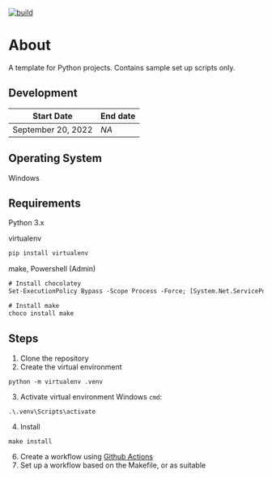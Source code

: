 [![build](https://github.com/maryletteroa/python-devops-win/actions/workflows/makefile.yml/badge.svg?branch=main)](https://github.com/maryletteroa/python-devops-win/actions/workflows/makefile.yml)
# About
A template for Python projects. Contains sample set up scripts only.

## Development
Start Date  | End date
-|-
September 20, 2022 | *NA*

## Operating System
Windows

## Requirements
Python 3.x 

virtualenv
```sh
pip install virtualenv
```
make, Powershell (Admin)
```ps
# Install chocolatey
Set-ExecutionPolicy Bypass -Scope Process -Force; [System.Net.ServicePointManager]::SecurityProtocol = [System.Net.ServicePointManager]::SecurityProtocol -bor 3072; iex ((New-Object System.Net.WebClient).DownloadString('https://community.chocolatey.org/install.ps1'))

# Install make
choco install make
```

## Steps

1. Clone the repository
2. Create the virtual environment
```
python -m virtualenv .venv
```
3. Activate virtual environment
Windows `cmd`:
```
.\.venv\Scripts\activate
```
4. Install
```
make install
```
6. Create a workflow using [Github Actions](https://docs.github.com/en/actions)
7. Set up a workflow based on the Makefile, or as suitable
